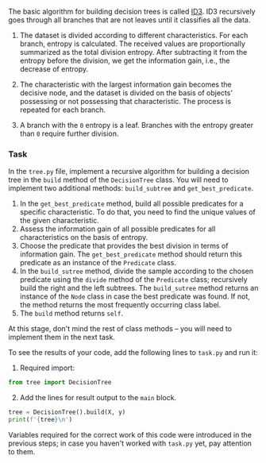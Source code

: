 

The basic algorithm for building decision trees is called [ID3](https://en.wikipedia.org/wiki/ID3_algorithm). ID3 
recursively goes through all branches that are not leaves until it classifies all the data.

1. The dataset is divided according to different characteristics. 
   For each branch, entropy is calculated. The received values are proportionally summarized as the total division entropy. After subtracting it from the entropy before the division, we get the information gain, i.e., the decrease of entropy.
    
2. The characteristic with the largest information gain becomes the decisive node, and the dataset is divided on the basis of objects' possessing or not possessing that characteristic. The process is repeated for each branch.
   
3. A branch with the `0` entropy is a leaf.
 Branches with the entropy greater than `0` require further division.



### Task


In the `tree.py` file, implement a recursive algorithm for building a decision tree in the
`build` method of the `DecisionTree` class. You will need to implement two additional methods:
`build_subtree` and `get_best_predicate`.
1. In the `get_best_predicate` method, build all possible predicates for a specific characteristic.
   To do that, you need to find the unique values of the given characteristic.
2. Assess the information gain of all possible predicates for all characteristics on the basis of entropy.
3. Choose the predicate that provides the best division in terms of information gain.
   The `get_best_predicate` method should return this predicate as an instance of the
   `Predicate` class.
4. In the `build_sutree` method, divide the sample according to the chosen predicate using the
   `divide` method of the `Predicate` class; recursively build the right and the left subtrees. The `build_sutree`
   method returns an instance of the `Node` class in case the best predicate was found.
   If not, the method returns the most frequently occurring class label.
5. The `build` method returns `self`.
 
At this stage, don't mind the rest of class methods – you will need to implement them
in the next task. 

To see the results of your code, add the following lines
to `task.py` and run it:
1. Required import:
 ```python
from tree import DecisionTree  
```
2. Add the lines for result output to the `main` block.
```python
tree = DecisionTree().build(X, y) 
print(f'{tree}\n')
```
Variables required for the correct work of this code were introduced in the previous steps; in case you haven't worked with
`task.py` yet, pay attention to them.